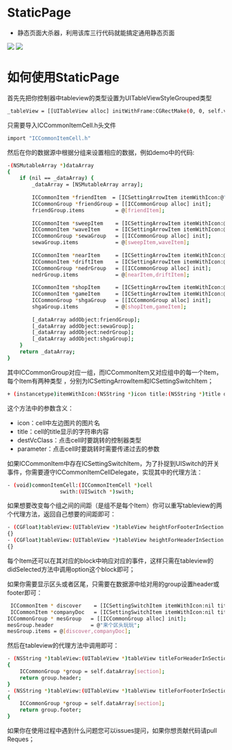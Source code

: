 # StaticPage
- 静态页面大杀器，利用该库三行代码就能搞定通用静态页面          

![](https://github.com/corderguo/corderguo.github.io/blob/master/images/123.png?raw=true)
![](https://github.com/corderguo/corderguo.github.io/blob/master/images/345.png?raw=true)     


# 如何使用StaticPage     
首先先把你控制器中tableview的类型设置为UITableViewStyleGrouped类型      

```sh
_tableView = [[UITableView alloc] initWithFrame:CGRectMake(0, 0, self.view.frame.size.width, self.view.frame.size.height) style:UITableViewStyleGrouped];
```

只需要导入ICCommonItemCell.h头文件	

```sh
import "ICCommonItemCell.h"
```

然后在你的数据源中根据分组来设置相应的数据，例如demo中的代码:	
      

```sh
-(NSMutableArray *)dataArray
{
    if (nil == _dataArray) {
        _dataArray = [NSMutableArray array];
        
        ICCommonItem *friendItem  = [ICSettingArrowItem itemWithIcon:@"ff_IconShowAlbum" title:@"朋友圈" destVcClass:[ICTestViewController class] parameter:@"朋友圈"]; // 根据要跳转的控制器需要的参数类型，具体填写，我这里需要的是字符串类型，就传递的字符串
        ICCommonGroup *friendGroup = [[ICCommonGroup alloc] init];
        friendGroup.items          = @[friendItem];
        
        ICCommonItem *sweepItem    = [ICSettingArrowItem itemWithIcon:@"ff_IconQRCode" title:@"扫一扫" destVcClass:[ICTestViewController class] parameter:@"扫一扫"];
        ICCommonItem *waveItem     = [ICSettingArrowItem itemWithIcon:@"ff_IconShake" title:@"摇一摇" destVcClass:[ICTestViewController class] parameter:@"摇一摇"];
        ICCommonGroup *sewaGroup   = [[ICCommonGroup alloc] init];
        sewaGroup.items            = @[sweepItem,waveItem];
        
        ICCommonItem *nearItem     = [ICSettingArrowItem itemWithIcon:@"ff_IconLocationService" title:@"附近的人" destVcClass:[ICTestViewController class] parameter:@"附近的人"];
        ICCommonItem *driftItem    = [ICSettingArrowItem itemWithIcon:@"ff_IconBottle" title:@"漂流瓶" destVcClass:[ICTestViewController class] parameter:@"漂流瓶"];
        ICCommonGroup *nedrGroup   = [[ICCommonGroup alloc] init];
        nedrGroup.items            = @[nearItem,driftItem];
        
        ICCommonItem *shopItem     = [ICSettingArrowItem itemWithIcon:@"ff_IconQRCode" title:@"购物" destVcClass:[ICTestViewController class] parameter:@"购物"];
        ICCommonItem *gameItem     = [ICSettingArrowItem itemWithIcon:@"MoreGame" title:@"游戏" destVcClass:[ICTestViewController class] parameter:@"游戏"];
        ICCommonGroup *shgaGroup   = [[ICCommonGroup alloc] init];
        shgaGroup.items            = @[shopItem,gameItem];
        
        [_dataArray addObject:friendGroup];
        [_dataArray addObject:sewaGroup];
        [_dataArray addObject:nedrGroup];
        [_dataArray addObject:shgaGroup];
    }
    return _dataArray;
}
```


其中ICCommonGroup对应一组，而ICCommonItem又对应组中的每一个Item，每个Item有两种类型
，分别为ICSettingArrowItem和ICSettingSwitchItem；
       
```sh
+ (instancetype)itemWithIcon:(NSString *)icon title:(NSString *)title destVcClass:(Class)destVcClass parameter:(id)parameter;
```

这个方法中的参数含义：		
      
- icon：cell中左边图片的图片名		
- title：cell的title显示的字符串内容		
- destVcClass：点击cell时要跳转的控制器类型			
- parameter：点击cell时要跳转时需要传递过去的参数		       

如果ICCommonItem中存在ICSettingSwitchItem，为了扑捉到UISwitch的开关事件，你需要遵守ICCommonItemCellDelegate，实现其中的代理方法：		

      
```sh
- (void)commonItemCell:(ICCommonItemCell *)cell
                 swith:(UISwitch *)swith;
```

如果想要改变每个组之间的间距（是组不是每个Item）你可以重写tableview的两个代理方法，返回自己想要的间距即可：	
     
```sh
- (CGFloat)tableView:(UITableView *)tableView heightForFooterInSection:(NSInteger)section
{}
- (CGFloat)tableView:(UITableView *)tableView heightForHeaderInSection:(NSInteger)section
{}
```

每个Item还可以在其对应的block中响应对应的事件，这样只需在tableview的didSelected方法中调用option这个block即可；         

如果你需要显示区头或者区尾，只需要在数据源中给对用的group设置header或footer即可： 	
     
```sh
 ICCommonItem * discover    = [ICSettingSwitchItem itemWithIcon:nil title:@"置顶会话" destVcClass:nil parameter:nil];
 ICCommonItem *companyDoc   = [ICSettingSwitchItem itemWithIcon:nil title:@"消息免打扰" destVcClass:nil parameter:nil];
ICCommonGroup * mesGroup   = [[ICCommonGroup alloc] init];
mesGroup.header            = @"来个区头玩玩";
mesGroup.items = @[discover,companyDoc];
```

然后在tableview的代理方法中调用即可：       

```sh
- (NSString *)tableView:(UITableView *)tableView titleForHeaderInSection:(NSInteger)section
{
    ICCommonGroup *group = self.dataArray[section];
    return group.header;
}
- (NSString *)tableView:(UITableView *)tableView titleForFooterInSection:(NSInteger)section
{
    ICCommonGroup *group = self.dataArray[section];
    return group.footer;
}
```

如果你在使用过程中遇到什么问题您可以issues提问，如果你想贡献代码请pull Reques；


